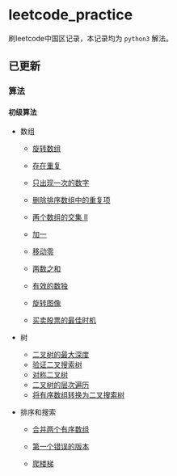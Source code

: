 # leetcode_practice
刷leetcode中国区记录，本记录均为 `python3` 解法。

## 已更新

### 算法
#### 初级算法

- 数组
  - [旋转数组](https://github.com/Annihilater/leetcode_practice/blob/master/%E6%95%B0%E7%BB%84/%E6%97%8B%E8%BD%AC%E6%95%B0%E7%BB%84.py)

  - [存在重复](https://github.com/Annihilater/leetcode_practice/blob/master/%E6%95%B0%E7%BB%84/%E5%AD%98%E5%9C%A8%E9%87%8D%E5%A4%8D.md)

  - [只出现一次的数字](https://github.com/Annihilater/leetcode_practice/blob/master/%E6%95%B0%E7%BB%84/%E5%8F%AA%E5%87%BA%E7%8E%B0%E4%B8%80%E6%AC%A1%E7%9A%84%E6%95%B0%E5%AD%97.md)

  - [删除排序数组中的重复项](https://github.com/Annihilater/leetcode_practice/blob/master/%E6%95%B0%E7%BB%84/%E5%88%A0%E9%99%A4%E6%8E%92%E5%BA%8F%E6%95%B0%E7%BB%84%E4%B8%AD%E7%9A%84%E9%87%8D%E5%A4%8D%E9%A1%B9.py)

  - [两个数组的交集 II](https://github.com/Annihilater/leetcode_practice/blob/master/%E6%95%B0%E7%BB%84/%E4%B8%A4%E4%B8%AA%E6%95%B0%E7%BB%84%E7%9A%84%E4%BA%A4%E9%9B%86%20II.md)

  - [加一](https://github.com/Annihilater/leetcode_practice/blob/master/%E6%95%B0%E7%BB%84/%E5%8A%A0%E4%B8%80.md)

  - [移动零](https://github.com/Annihilater/leetcode_practice/blob/master/%E6%95%B0%E7%BB%84/%E7%A7%BB%E5%8A%A8%E9%9B%B6.md)

  - [两数之和](https://github.com/Annihilater/leetcode_practice/blob/master/%E6%95%B0%E7%BB%84/%E4%B8%A4%E6%95%B0%E4%B9%8B%E5%92%8C.md)

  - [有效的数独](https://github.com/Annihilater/leetcode_practice/blob/master/%E6%95%B0%E7%BB%84/%E6%9C%89%E6%95%88%E7%9A%84%E6%95%B0%E7%8B%AC.md)

  - [旋转图像](https://github.com/Annihilater/leetcode_practice/blob/master/%E6%95%B0%E7%BB%84/%E6%97%8B%E8%BD%AC%E5%9B%BE%E5%83%8F.md)

  - [买卖股票的最佳时机](https://github.com/Annihilater/leetcode_practice/blob/master/%E6%95%B0%E7%BB%84/%E4%B9%B0%E5%8D%96%E8%82%A1%E7%A5%A8%E7%9A%84%E6%9C%80%E4%BD%B3%E6%97%B6%E6%9C%BA.md)

    

- 树

  - [二叉树的最大深度](https://github.com/Annihilater/leetcode_practice/blob/master/%E6%A0%91/%E4%BA%8C%E5%8F%89%E6%A0%91%E7%9A%84%E6%9C%80%E5%A4%A7%E6%B7%B1%E5%BA%A6.md)
  - [验证二叉搜索树](https://github.com/Annihilater/leetcode_practice/blob/master/%E6%A0%91/%E9%AA%8C%E8%AF%81%E4%BA%8C%E5%8F%89%E6%90%9C%E7%B4%A2%E6%A0%91.md)
  - [对称二叉树](https://github.com/Annihilater/leetcode_practice/blob/master/%E6%A0%91/%E5%AF%B9%E7%A7%B0%E4%BA%8C%E5%8F%89%E6%A0%91.md)
  - [二叉树的层次遍历](https://github.com/Annihilater/leetcode_practice/blob/master/%E6%A0%91/%E4%BA%8C%E5%8F%89%E6%A0%91%E7%9A%84%E5%B1%82%E6%AC%A1%E9%81%8D%E5%8E%86.md)
  - [将有序数组转换为二叉搜索树](https://github.com/Annihilater/leetcode_practice/blob/master/%E6%A0%91/%E5%B0%86%E6%9C%89%E5%BA%8F%E6%95%B0%E7%BB%84%E8%BD%AC%E6%8D%A2%E4%B8%BA%E4%BA%8C%E5%8F%89%E6%90%9C%E7%B4%A2%E6%A0%91.md)

- 排序和搜索

  - [合并两个有序数组](https://github.com/Annihilater/leetcode_practice/blob/master/%E6%8E%92%E5%BA%8F%E5%92%8C%E6%90%9C%E7%B4%A2/%E5%90%88%E5%B9%B6%E4%B8%A4%E4%B8%AA%E6%9C%89%E5%BA%8F%E6%95%B0%E7%BB%84.md)

  - [第一个错误的版本](https://github.com/Annihilater/leetcode_practice/blob/master/%E6%8E%92%E5%BA%8F%E5%92%8C%E6%90%9C%E7%B4%A2/%E7%AC%AC%E4%B8%80%E4%B8%AA%E9%94%99%E8%AF%AF%E7%9A%84%E7%89%88%E6%9C%AC.md)

  - [爬楼梯](https://github.com/Annihilater/leetcode_practice/blob/master/%E5%8A%A8%E6%80%81%E8%A7%84%E5%88%92/%E7%88%AC%E6%A5%BC%E6%A2%AF.md)

    

    

  

  

  

  

